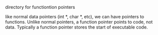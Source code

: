 directory for functiontion pointers 

like normal data pointers (int *, char *, etc), we can have pointers to functions.
Unlike normal pointers, a function pointer points to code, not data. Typically a function pointer stores the start of executable code.